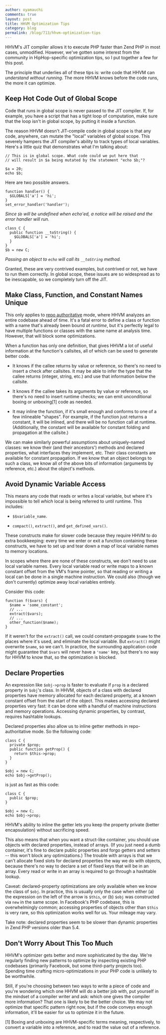 ```yaml
---
author: oyamauchi
comments: true
layout: post
title: HHVM Optimization Tips
category: blog
permalink: /blog/713/hhvm-optimization-tips
---
```


HHVM's JIT compiler allows it to execute PHP faster than Zend PHP in most cases, unmodified. However, we've gotten some interest from the community in HipHop-specific optimization tips, so I put together a few for this post.

The principle that underlies all of these tips is: write code that HHVM can _understand without running_. The more HHVM knows before the code runs, the more it can optimize.

<!--truncate-->


## Keep Hot Code Out of Global Scope



Code that runs in global scope is never passed to the JIT compiler. If, for example, you have a script that has a tight loop of computation, make sure that the loop isn't in global scope, by putting it inside a function.

The reason HHVM doesn't JIT-compile code in global scope is that any code, anywhere, can mutate the "local" variables of global scope. This severely hampers the JIT compiler's ability to track types of local variables. Here's a little quiz that demonstrates what I'm talking about:




    // This is in global scope. What code could we put here that
    // will result in $a being mutated by the statement "echo $b;"?

    $a = 20;
    echo $b;




Here are two possible answers.




    function handler() {
      $GLOBALS['a'] = 'hi';
    }
    set_error_handler('handler');




_Since `$b` will be undefined when echo'ed, a notice will be raised and the error handler will run._




    class C {
      public function __toString() {
        $GLOBALS['a'] = 'hi';
      }
    }
    $b = new C;




_Passing an object to `echo` will call its `__toString` method._

Granted, these are very contrived examples, but contrived or not, we have to run them correctly. In global scope, these issues are so widespread as to be inescapable, so we completely turn off the JIT.




## Make Class, Function, and Constant Names Unique



This only applies to [repo authoritative](/wp/?p=257) mode, where HHVM analyzes an entire codebase ahead of time. It's a fatal error to define a class or function with a name that's already been bound _at runtime_, but it's perfectly legal to have multiple functions or classes with the same name at analysis time. However, that will block some optimizations.

When a function has only one definition, that gives HHVM a lot of useful information at the function's callsites, all of which can be used to generate better code.





  * It knows if the callee returns by value or reference, so there's no need to insert a check after callsites. It may be able to infer the type that the callee returns (integer, string, etc.) and use that information below the callsite.


  * It knows if the callee takes its arguments by value or reference, so there's no need to insert runtime checks; we can emit unconditional boxing or unboxing[1] code as needed.


  * It may inline the function, if it's small enough and conforms to one of a few inlineable "shapes". For example, if the function just returns a constant, it will be inlined, and there will be no function call at runtime. (Additionally, the constant will be available for constant folding and propagation at the callsite.)



We can make similarly powerful assumptions about uniquely-named classes: we know their (and their ancestors') methods and declared properties, what interfaces they implement, etc. Their class constants are available for constant propagation. If we know that an object belongs to such a class, we know all of the above bits of information (arguments by reference, etc.) about the object's methods.




## Avoid Dynamic Variable Access



This means any code that reads or writes a local variable, but where it's impossible to tell _which_ local is being referred to until runtime. This includes:





  * `$$variable_name`.


  * `compact()`, `extract()`, and `get_defined_vars()`.



These constructs make for slower code because they require HHVM to do extra bookkeeping: every time we enter or exit a function containing these constructs, we have to set up and tear down a map of local variable names to memory locations.

In scopes where there are none of these constructs, we don't need to use local variable names. Every local variable read or write maps to a known constant offset from the VM's frame pointer, so that reading or writing a local can be done in a single machine instruction. We could also (though we don't currently) optimize away local variables entirely.

Consider this code:




    function f($vars) {
      $name = 'some_constant';
      // ...
      extract($vars);
      // ...
      other_function($name);
    }




If it weren't for the `extract()` call, we could constant-propagate `$name` to the places where it's used, and eliminate the local variable. But `extract()` might overwrite `$name`, so we can't. In practice, the surrounding application code might guarantee that `$vars` will never have a `'name'` key, but there's no way for HHVM to know that, so the optimization is blocked.





## Declare Properties



An expression like `$obj->prop` is faster to evaluate if `prop` is a declared property in `$obj`'s class. In HHVM, objects of a class with declared properties have memory allocated for each declared property, at a known constant offset from the start of the object. This makes accessing declared properties very fast: it can be done with a handful of machine instructions and memory operations. Accessing dynamic properties, by contrast, requires hashtable lookups.

Declared properties also allow us to inline getter methods in repo-authoritative mode. So the following code:




    class C {
      private $prop;
      public function getProp() {
        return $this->prop;
      }
    }

    $obj = new C;
    echo $obj->getProp();




is just as fast as this code:




    class C {
      public $prop;
    }

    $obj = new C;
    echo $obj->prop;




HHVM's ability to inline the getter lets you keep the property private (better encapsulation) without sacrificing speed.

This also means that when you want a struct-like container, you should use objects with declared properties, instead of arrays. (If you just need a dumb container, it's fine to declare public properties and forgo getters and setters -- this won't block any optimizations.) The trouble with arrays is that we can't allocate fixed slots for declared properties the way we do with objects, because there's no way to declare a set of fixed keys that will be in an array. Every read or write in an array is required to go through a hashtable lookup.

Caveat: declared-property optimizations are only available when we know the class of `$obj`. In practice, this is usually only the case when either (a) the expression on the left of the arrow is `$this`, or (b) `$obj` was constructed via `new` in the same scope. In Facebook's PHP codebase, this is overwhelmingly common; accessing properties of objects other than `$this` is very rare, so this optimization works well for us. Your mileage may vary.

Take note: declared properties seem to be slower than dynamic properties in Zend PHP versions older than 5.4.



## Don't Worry About This Too Much



HHVM's optimizer gets better and more sophisticated by the day. We're regularly finding new patterns to optimize by inspecting existing PHP codebases (primarily Facebook, but some third-party projects too). Spending time crafting micro-optimizations in your PHP code is unlikely to be worthwhile.

Still, if you're choosing between two ways to write a piece of code and you're wondering which one HHVM will do a better job with, put yourself in the mindset of a compiler writer and ask: which one gives the compiler more information? That one is likely to be the better choice. We may not optimize that specific pattern right now, but if the code conveys enough information, it'll be easier for us to optimize it in the future.


[1] Boxing and unboxing are HHVM-specific terms meaning, respectively, to convert a variable into a reference, and to read the value out of a reference.
